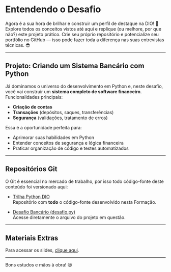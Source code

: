# Entendendo o Desafio

Agora é a sua hora de brilhar e construir um perfil de destaque na DIO! 🌟  
Explore todos os conceitos vistos até aqui e replique (ou melhore, por que não?) este projeto prático. Crie seu próprio repositório e potencialize seu portfólio no GitHub — isso pode fazer toda a diferença nas suas entrevistas técnicas. 😎

---

## Projeto: Criando um Sistema Bancário com Python

Já dominamos o universo do desenvolvimento em Python e, neste desafio, você vai construir um **sistema completo de software financeiro**.  
Funcionalidades principais:

- **Criação de contas**  
- **Transações** (depósitos, saques, transferências)  
- **Segurança** (validações, tratamento de erros)

Essa é a oportunidade perfeita para:

- Aprimorar suas habilidades em Python  
- Entender conceitos de segurança e lógica financeira  
- Praticar organização de código e testes automatizados  

---

## Repositórios Git

O Git é essencial no mercado de trabalho, por isso todo código-fonte deste conteúdo foi versionado aqui:

- [Trilha Python DIO](https://github.com/digitalinnovationone/trilha-python-dio)  
  Repositório com **todo** o código-fonte desenvolvido nesta Formação.

- [Desafio Bancário (desafio.py)](https://github.com/digitalinnovationone/trilha-python-dio/blob/main/00%20-%20Fundamentos/desafio.py)  
  Acesse diretamente o arquivo do projeto em questão.

---

## Materiais Extras

Para acessar os slides, [clique aqui](URL_DOS_SLIDES).

---

Bons estudos e mãos à obra! 😉  
